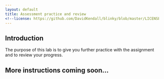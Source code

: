 ```yaml
---
layout: default
title: Assessment practice and review
<!--license: https://github.com/DavidKendall/blinky/blob/master/LICENSE-->
---
```


## Introduction

The purpose of this lab is to give you further practice with the assignment and
to review your progress.

## More instructions coming soon... 

